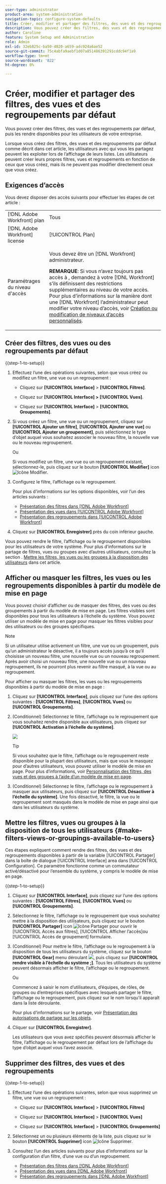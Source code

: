 ```yaml
---
user-type: administrator
product-area: system-administration
navigation-topic: configure-system-defaults
title: Créer, modifier et partager des filtres, des vues et des regroupements par défaut
description: Vous pouvez créer des filtres, des vues et des regroupements par défaut, puis les rendre disponibles pour les utilisateurs de votre entreprise.
author: Caroline
feature: System Setup and Administration
role: Admin
exl-id: 32eb825c-ba50-4820-a659-adc924a6ae52
source-git-commit: 75c4abfa9aebf1d07a851486391291cddc94f1a9
workflow-type: tm+mt
source-wordcount: '822'
ht-degree: 0%

---
```


# Créer, modifier et partager des filtres, des vues et des regroupements par défaut

<!--
<p data-mc-conditions="QuicksilverOrClassic.Draft mode">***DON'T DELETE, DRAFT OR HIDE THIS ARTICLE. IT IS LINKED TO THE PRODUCT, THROUGH THE CONTEXT SENSITIVE HELP LINKS. **</p>
-->

Vous pouvez créer des filtres, des vues et des regroupements par défaut, puis les rendre disponibles pour les utilisateurs de votre entreprise.

Lorsque vous créez des filtres, des vues et des regroupements par défaut comme décrit dans cet article, les utilisateurs avec qui vous les partagez peuvent les exploiter lors de l’affichage de leurs listes. Les utilisateurs peuvent créer leurs propres filtres, vues et regroupements en fonction de ceux que vous créez, mais ils ne peuvent pas modifier directement ceux que vous créez.

## Exigences d’accès

Vous devez disposer des accès suivants pour effectuer les étapes de cet article :

<table style="table-layout:auto"> 
 <col> 
 <col> 
 <tbody> 
  <tr> 
   <td role="rowheader">[!DNL Adobe Workfront] plan</td> 
   <td>Tous</td> 
  </tr> 
  <tr> 
   <td role="rowheader">[!DNL Adobe Workfront] license</td> 
   <td>[!UICONTROL Plan]</td> 
  </tr> 
  <tr> 
   <td role="rowheader">Paramétrages du niveau d'accès</td> 
   <td> <p>Vous devez être un [!DNL Workfront] administrateur.</p> <p><b>REMARQUE</b>: Si vous n’avez toujours pas accès à , demandez à votre [!DNL Workfront] s’ils définissent des restrictions supplémentaires au niveau de votre accès. Pour plus d’informations sur la manière dont une [!DNL Workfront] l’administrateur peut modifier votre niveau d’accès, voir <a href="../../../administration-and-setup/add-users/configure-and-grant-access/create-modify-access-levels.md" class="MCXref xref">Création ou modification de niveaux d’accès personnalisés</a>.</p> </td> 
  </tr> 
 </tbody> 
</table>

## Créer des filtres, des vues ou des regroupements par défaut

{{step-1-to-setup}}

1. Effectuez l’une des opérations suivantes, selon que vous créez ou modifiez un filtre, une vue ou un regroupement :

   * Cliquez sur **[!UICONTROL Interface]** > **[!UICONTROL Filtres]**.

   * Cliquez sur **[!UICONTROL Interface] >** **[!UICONTROL Vues]**.

   * Cliquez sur **[!UICONTROL Interface]** > **[!UICONTROL Groupements]**.

1. Si vous créez un filtre, une vue ou un regroupement, cliquez sur **[!UICONTROL Ajouter un filtre]**, **[!UICONTROL Ajouter une vue]** ou **[!UICONTROL Ajouter un groupement]**, puis sélectionnez le type d’objet auquel vous souhaitez associer le nouveau filtre, la nouvelle vue ou le nouveau regroupement.

   Ou

   Si vous modifiez un filtre, une vue ou un regroupement existant, sélectionnez-le, puis cliquez sur le bouton **[!UICONTROL Modifier]** icon ![Icône Modifier](assets/edit-icon.png).

1. Configurez le filtre, l’affichage ou le regroupement.

   Pour plus d’informations sur les options disponibles, voir l’un des articles suivants :

   * [Présentation des filtres dans [!DNL Adobe Workfront]](../../../reports-and-dashboards/reports/reporting-elements/filters-overview.md)
   * [Présentation des vues dans [!UICONTROL Adobe Workfront]](../../../reports-and-dashboards/reports/reporting-elements/views-overview.md)
   * [Présentation des regroupements dans [!UICONTROL Adobe Workfront]](../../../reports-and-dashboards/reports/reporting-elements/groupings-overview.md)

1. Cliquez sur **[!UICONTROL Enregistrer]** près du coin inférieur gauche.

Vous pouvez rendre le filtre, l’affichage ou le regroupement disponibles pour les utilisateurs de votre système. Pour plus d’informations sur le partage de filtres, vues ou groupes avec d’autres utilisateurs, consultez la section . [Mettre les filtres, les vues ou les groupes à la disposition des utilisateurs](#make-filters-views-or-groupings-available-to-users) dans cet article.


## Afficher ou masquer les filtres, les vues ou les regroupements disponibles à partir du modèle de mise en page

Vous pouvez choisir d’afficher ou de masquer des filtres, des vues ou des groupements à partir du modèle de mise en page. Les filtres visibles sont disponibles pour tous les utilisateurs à l’échelle du système. Vous pouvez utiliser un modèle de mise en page pour masquer les filtres visibles pour des utilisateurs ou des groupes spécifiques.

>[!NOTE]
>
>Si un utilisateur utilise activement un filtre, une vue ou un groupement, puis qu’un administrateur le désactive, il a toujours accès jusqu’à ce qu’il choisisse un nouveau filtre, une nouvelle vue ou un nouveau regroupement. Après avoir choisi un nouveau filtre, une nouvelle vue ou un nouveau regroupement, ils ne pourront plus revenir au filtre masqué, à la vue ou au regroupement.

Pour afficher ou masquer les filtres, les vues ou les regroupements disponibles à partir du modèle de mise en page :

1. Cliquez sur **[!UICONTROL Interface]**, puis cliquez sur l’une des options suivantes : **[!UICONTROL Filtres]**, **[!UICONTROL Vues]** ou **[!UICONTROL Groupements]**.

1. (Conditionnel) Sélectionnez le filtre, l’affichage ou le regroupement que vous souhaitez rendre disponible aux utilisateurs, puis cliquez sur **[!UICONTROL Activation à l’échelle du système]**.

   ![](assets/enable-system-wide-fvg.png)

   >[!TIP]
   >
   >Si vous souhaitez que le filtre, l’affichage ou le regroupement reste disponible pour la plupart des utilisateurs, mais que vous le masquez pour d’autres utilisateurs, vous pouvez utiliser le modèle de mise en page. Pour plus d’informations, voir [Personnalisation des filtres, des vues et des groupes à l’aide d’un modèle de mise en page](/help/quicksilver/administration-and-setup/customize-workfront/use-layout-templates/customize-fvg-list-controls-layout-template.md).

1. (Conditionnel) Sélectionnez le filtre, l’affichage ou le regroupement à masquer aux utilisateurs, puis cliquez sur **[!UICONTROL Désactiver à l’échelle du système]**. Une fois désactivé, le filtre, la vue ou le regroupement sont masqués dans le modèle de mise en page ainsi que dans les utilisateurs du système.


## Mettre les filtres, vues ou groupes à la disposition de tous les utilisateurs {#make-filters-views-or-groupings-available-to-users}

Ces étapes expliquent comment rendre des filtres, des vues et des regroupements disponibles à partir de la variable [!UICONTROL Partager] dans la boîte de dialogue [!UICONTROL Interface] area dans [!UICONTROL Configuration]. Ce paramètre fonctionne comme un commutateur activé/désactivé pour l’ensemble du système, y compris le modèle de mise en page.

{{step-1-to-setup}}

1. Cliquez sur **[!UICONTROL Interface]**, puis cliquez sur l’une des options suivantes : **[!UICONTROL Filtres]**, **[!UICONTROL Vues]** ou **[!UICONTROL Groupements]**.

1. Sélectionnez le filtre, l’affichage ou le regroupement que vous souhaitez mettre à la disposition des utilisateurs, puis cliquez sur le bouton **[!UICONTROL Partager]** icon ![Icône Partager](assets/share-icon.png) pour ouvrir le [!UICONTROL Accès aux filtres], [!UICONTROL Afficher l’accès]ou [!UICONTROL Accès de groupement] formulaire.
1. (Conditionnel) Pour mettre le filtre, l’affichage ou le regroupement à la disposition de tous les utilisateurs du système, cliquez sur le bouton **[!UICONTROL Gear]** menu déroulant ![](assets/gear-menu-for-sharing-items.png), puis cliquez sur **[!UICONTROL rendre visible à l’échelle du système ;]**. Tous les utilisateurs du système peuvent désormais afficher le filtre, l’affichage ou le regroupement.

   Ou

   Commencez à saisir le nom d’utilisateurs, d’équipes, de rôles, de groupes ou d’entreprises spécifiques avec lesquels partager le filtre, l’affichage ou le regroupement, puis cliquez sur le nom lorsqu’il apparaît dans la liste déroulante.

   Pour plus d’informations sur le partage, voir [Présentation des autorisations de partage sur les objets](../../../workfront-basics/grant-and-request-access-to-objects/sharing-permissions-on-objects-overview.md).

1. Cliquer sur **[!UICONTROL Enregistrer]**.

   Les utilisateurs que vous avez spécifiés peuvent désormais afficher le filtre, l’affichage ou le regroupement par défaut lors de l’affichage du type d’objet auquel vous l’avez associé.

## Supprimer des filtres, des vues et des regroupements

{{step-1-to-setup}}

1. Effectuez l’une des opérations suivantes, selon que vous supprimez un filtre, une vue ou un regroupement :

   * Cliquez sur **[!UICONTROL Interface]** > **[!UICONTROL Filtres]**

   * Cliquez sur **[!UICONTROL Interface]** > **[!UICONTROL Vues]**

   * Cliquez sur **[!UICONTROL Interface]** > **[!UICONTROL Groupements]**

1. Sélectionnez un ou plusieurs éléments de la liste, puis cliquez sur le bouton **[!UICONTROL Supprimer]** icon ![Icône Supprimer](assets/delete.png).
1. Consultez l’un des articles suivants pour plus d’informations sur la configuration d’un filtre, d’une vue ou d’un regroupement.

   * [Présentation des filtres dans [!DNL Adobe Workfront]](../../../reports-and-dashboards/reports/reporting-elements/filters-overview.md)
   * [Présentation des vues dans [!DNL Adobe Workfront]](../../../reports-and-dashboards/reports/reporting-elements/views-overview.md)
   * [Présentation des regroupements dans [!DNL Adobe Workfront]](../../../reports-and-dashboards/reports/reporting-elements/groupings-overview.md)
